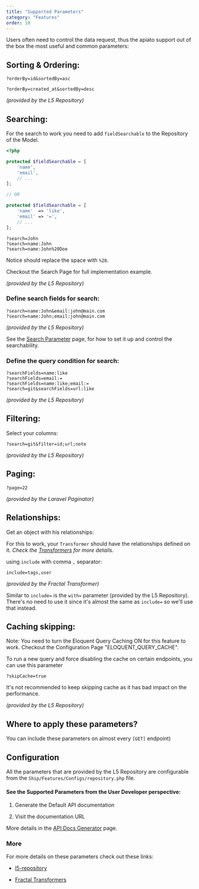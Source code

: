 ```yaml
---
title: "Supported Parameters"
category: "Features"
order: 10
---
```


Users often need to control the data request, thus the apiato support out of the box the most useful and common parameters:

## Sorting & Ordering:

```
?orderBy=id&sortedBy=asc
```

```
?orderBy=created_at&sortedBy=desc
```

*(provided by the L5 Repository)*

## Searching:

For the search to work you need to add `fieldSearchable` to the Repository of the Model.


```php
<?php

protected $fieldSearchable = [
    'name',
    'email',
    // ...
];

// OR

protected $fieldSearchable = [
    'name'  => 'like',
    'email' => '=',
    // ...
];
```

	    
```
?search=John
?search=name:John
?search=name:John%20Doe
```

Notice should replace the space with `%20`.

Checkout the Search Page for full implementation example.

*(provided by the L5 Repository)*

### Define search fields for search:

```
?search=name:John&email:john@main.com
?search=name:John;email:john@main.com
```

*(provided by the L5 Repository)*

See the [Search Parameter](http://apiato.io/C.features/search-parameter/) page, for how to set it up and control the searchability.

### Define the query condition for search:

```
?searchFields=name:like
?searchFields=email:=
?searchFields=name:like;email:=
?search=git&searchFields=url:like
```

*(provided by the L5 Repository)*

## Filtering:

Select your columns:

```
?search=git&filter=id;url;note
```

*(provided by the L5 Repository)*

## Paging:

```
?page=22
```

*(provided by the Laravel Paginator)*

## Relationships:

Get an object with his relationships:

For this to work, your `Transformer` should have the relationships defined on it. *Check the [Transformers](http://apiato.io/D.components/transformers/) for more details.*

using `include` with comma `,` separator:

```
include=tags,user
```

*(provided by the Fractal Transformer)*

Similar to `include=` is the `with=` parameter (provided by the L5 Repository). There's no need to use it since it's almost the same as `include=` so we'll use that instead.

## Caching skipping:

Note: You need to turn the Eloquent Query Caching ON for this feature to work. Checkout the Configuration Page "ELOQUENT_QUERY_CACHE".

To run a new query and force disabling the cache on certain endpoints, you can use this parameter

```
?skipCache=true
```

It's not recommended to keep skipping cache as it has bad impact on the performance.

*(provided by the L5 Repository)*

## Where to apply these parameters?

You can include these parameters on almost every `[GET]` endpoint)

## Configuration

All the parameters that are provided by the L5 Repository are configurable from the `Ship/Features/Configs/repository.php` file.

#### See the Supported Parameters from the User Developer perspective:


1) Generate the Default API documentation

2) Visit the documentation URL

More details in the [API Docs Generator](http://apiato.io/C.features/api-docs-generator/) page.

### More

For more details on these parameters check out these links:

- [l5-repository](https://github.com/andersao/l5-repository#example-the-criteria)

- [Fractal Transformers](http://fractal.thephpleague.com/transformers/)
